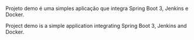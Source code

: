 Projeto demo é uma simples aplicação que integra Spring Boot 3, Jenkins e Docker.

Project demo is a simple application integrating Spring Boot 3, Jenkins and Docker.
